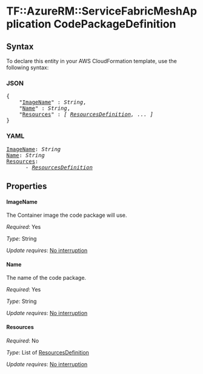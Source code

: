 # TF::AzureRM::ServiceFabricMeshApplication CodePackageDefinition

## Syntax

To declare this entity in your AWS CloudFormation template, use the following syntax:

### JSON

<pre>
{
    "<a href="#imagename" title="ImageName">ImageName</a>" : <i>String</i>,
    "<a href="#name" title="Name">Name</a>" : <i>String</i>,
    "<a href="#resources" title="Resources">Resources</a>" : <i>[ <a href="resourcesdefinition.md">ResourcesDefinition</a>, ... ]</i>
}
</pre>

### YAML

<pre>
<a href="#imagename" title="ImageName">ImageName</a>: <i>String</i>
<a href="#name" title="Name">Name</a>: <i>String</i>
<a href="#resources" title="Resources">Resources</a>: <i>
      - <a href="resourcesdefinition.md">ResourcesDefinition</a></i>
</pre>

## Properties

#### ImageName

The Container image the code package will use.

_Required_: Yes

_Type_: String

_Update requires_: [No interruption](https://docs.aws.amazon.com/AWSCloudFormation/latest/UserGuide/using-cfn-updating-stacks-update-behaviors.html#update-no-interrupt)

#### Name

The name of the code package.

_Required_: Yes

_Type_: String

_Update requires_: [No interruption](https://docs.aws.amazon.com/AWSCloudFormation/latest/UserGuide/using-cfn-updating-stacks-update-behaviors.html#update-no-interrupt)

#### Resources

_Required_: No

_Type_: List of <a href="resourcesdefinition.md">ResourcesDefinition</a>

_Update requires_: [No interruption](https://docs.aws.amazon.com/AWSCloudFormation/latest/UserGuide/using-cfn-updating-stacks-update-behaviors.html#update-no-interrupt)

